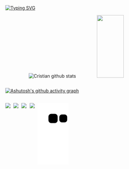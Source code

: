 [![Typing SVG](https://readme-typing-svg.herokuapp.com/?color=00bfbf&size=35&center=true&vCenter=true&width=1000&lines=HELLO,+MY+NAME+is+Cristian;I'm+22+years+old;I+from+Brasil,+DF;I+study+analysis+systems+development+at+Uniceub;Be+Welcome!+:%29)](https://git.io/typing-svg)


<div align="center">  
  <img width="49%" height="195px" src="https://github-readme-stats.vercel.app/api?username=Proto-san&show_icons=true&count_private=true&hide_border=true&title_color=00bfbf&icon_color=00bfbf&text_color=c9d1d9&bg_color=0d1117" alt="Cristian github stats" /> 
  <img width="41%" height="195px" src="https://github-readme-stats.vercel.app/api/top-langs/?username=Proto-san&layout=compact&hide_border=true&title_color=00bfbf&text_color=00bfbf&bg_color=0d1117" />
</div>


##
[![Ashutosh's github activity graph](https://github-readme-activity-graph.cyclic.app/graph?username=Proto-san&theme=gotham)](https://github.com/ashutosh00710/github-readme-activity-graph)



##



  
<div>
  <img style="float: left;" width="5%" src="https://cdn.jsdelivr.net/gh/devicons/devicon/icons/javascript/javascript-original.svg" />
  <img style="float: left;" width="5%" src="https://cdn.jsdelivr.net/gh/devicons/devicon/icons/html5/html5-plain-wordmark.svg" />
  <img style="float: left;" width="5%" src="https://cdn.jsdelivr.net/gh/devicons/devicon/icons/css3/css3-plain-wordmark.svg" />
  <img style="float: left;" width="5%" src="https://cdn.jsdelivr.net/gh/devicons/devicon/icons/cplusplus/cplusplus-line.svg" />
                  
</div>
  
         

![snake gif](https://github.com/proto-san/proto-san/blob/output/github-contribution-grid-snake.svg)
  
          
          
                  
          
          
          
          
 
          

           
          
          
           
          
